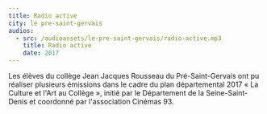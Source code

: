 ```yaml
---
title: Radio active
city: le pre-saint-gervais
audios:
  - src: /audioassets/le-pre-saint-gervais/radio-active.mp3
    title: Radio active
    date: 2017
---
```


Les élèves du collège Jean Jacques Rousseau du Pré-Saint-Gervais ont pu réaliser plusieurs émissions dans le cadre du plan départemental 2017 « La Culture et l'Art au Collège », initié par le Département de la Seine-Saint-Denis et coordonné par l'association Cinémas 93.
